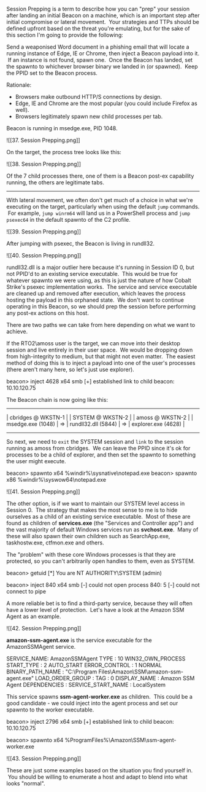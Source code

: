 Session Prepping is a term to describe how you can "prep" your session after landing an initial Beacon on a machine, which is an important step after initial compromise or lateral movement.  Your strategies and TTPs should be defined upfront based on the threat you're emulating, but for the sake of this section I'm going to provide the following:

Send a weaponised Word document in a phishing email that will locate a running instance of Edge, IE or Chrome, then inject a Beacon payload into it.  If an instance is not found, spawn one.  Once the Beacon has landed, set the spawnto to whichever browser binary we landed in (or spawned).  Keep the PPID set to the Beacon process.

Rationale:

-   Browsers make outbound HTTP/S connections by design.
-   Edge, IE and Chrome are the most popular (you could include Firefox as well).
-   Browsers legitimately spawn new child processes per tab.

Beacon is running in msedge.exe, PID 1048.

![[37. Session Prepping.png]]

On the target, the process tree looks like this:

![[38. Session Prepping.png]]

Of the 7 child processes there, one of them is a Beacon post-ex capability running, the others are legitimate tabs.

---

With lateral movement, we often don't get much of a choice in what we're executing on the target, particularly when using the default `jump` commands.  For example, `jump winrm64` will land us in a PowerShell process and `jump psexec64` in the default spawnto of the C2 profile.

![[39. Session Prepping.png]]

After jumping with psexec, the Beacon is living in rundll32.

![[40. Session Prepping.png]]

rundll32.dll is a major outlier here because it's running in Session ID 0, but not PPID'd to an existing service executable.  This would be true for whatever spawnto we were using, as this is just the nature of how Cobalt Strike's psexec implementation works.  The service and service executable are cleaned up and removed after execution, which leaves the process hosting the payload in this orphaned state.  We don't want to continue operating in this Beacon, so we should prep the session before performing any post-ex actions on this host.

There are two paths we can take from here depending on what we want to achieve.

If the RTO2\amoss user is the target, we can move into their desktop session and live entirely in their user space.  We would be dropping down from high-integrity to medium, but that might not even matter.  The easiest method of doing this is to inject a payload into one of the user's processes (there aren't many here, so let's just use explorer).

beacon> inject 4628 x64 smb
[+] established link to child beacon: 10.10.120.75

  

The Beacon chain is now going like this:

------------------------      ------------------------       -------------------------
|  cbridges @ WKSTN-1  |      |   SYSTEM @ WKSTN-2    |      |    amoss @ WKSTN-2    |
|   msedge.exe (1048)  |  =>  |  rundll32.dll (5844)  |  =>  |  explorer.exe (4628)  | 
------------------------      ------------------------       -------------------------

  

So next, we need to `exit` the SYSTEM session and `link` to the session running as amoss from cbridges.  We can leave the PPID since it's ok for processes to be a child of explorer, and then set the spawnto to something the user might execute.

beacon> spawnto x64 %windir%\\sysnative\\notepad.exe
beacon> spawnto x86 %windir%\\syswow64\\notepad.exe

![[41. Session Prepping.png]]

The other option, is if we want to maintain our SYSTEM level access in Session 0.  The strategy that makes the most sense to me is to hide ourselves as a child of an existing service executable.  Most of these are found as children of **services.exe** (the "Services and Controller app") and the vast majority of default Windows services run as **svchost.exe**.  Many of these will also spawn their own children such as SearchApp.exe, taskhostw.exe, ctfmon.exe and others.

The "problem" with these core Windows processes is that they are protected, so you can't arbitrarily open handles to them, even as SYSTEM.

beacon> getuid
[*] You are NT AUTHORITY\SYSTEM (admin)

beacon> inject 840 x64 smb
[-] could not open process 840: 5
[-] could not connect to pipe

  

A more reliable bet is to find a third-party service, because they will often have a lower level of protection.  Let's have a look at the Amazon SSM Agent as an example.

![[42. Session Prepping.png]]

**amazon-ssm-agent.exe** is the service executable for the AmazonSSMAgent service.

SERVICE_NAME: AmazonSSMAgent
        TYPE               : 10  WIN32_OWN_PROCESS
        START_TYPE         : 2   AUTO_START
        ERROR_CONTROL      : 1   NORMAL
        BINARY_PATH_NAME   : "C:\Program Files\Amazon\SSM\amazon-ssm-agent.exe"
        LOAD_ORDER_GROUP   :
        TAG                : 0
        DISPLAY_NAME       : Amazon SSM Agent
        DEPENDENCIES       :
        SERVICE_START_NAME : LocalSystem

  

This service spawns **ssm-agent-worker.exe** as children.  This could be a good candidate - we could inject into the agent process and set our spawnto to the worker executable.

beacon> inject 2796 x64 smb
[+] established link to child beacon: 10.10.120.75

beacon> spawnto x64 %ProgramFiles%\Amazon\SSM\ssm-agent-worker.exe

![[43. Session Prepping.png]]

These are just some examples based on the situation you find yourself in.  You should be willing to enumerate a host and adapt to blend into what looks "normal".


